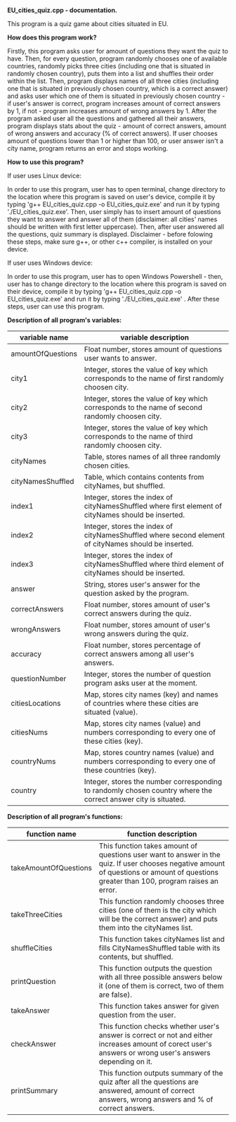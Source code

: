 **EU_cities_quiz.cpp - documentation.**

This program is a quiz game about cities situated in EU.

**How does this program work?**

Firstly, this program asks user for amount of questions they want the quiz to have. Then, for every question, program randomly chooses one of available countries, randomly picks three cities (including one that is situated in randomly chosen country), puts them into a list and shuffles their order within the list. Then, program displays names of all three cities (including one that is situated in previously chosen country, which is a correct answer) and asks user which one of them is situated in previously chosen country - if user's answer is correct, program increases amount of correct answers by 1, if not - program increases amount of wrong answers by 1. After the program asked user all the questions and gathered all their answers, program displays stats about the quiz - amount of correct answers, amount of wrong answers and accuracy (% of correct answers). If user chooses amount of questions lower than 1 or higher than 100, or user answer isn't a city name, program returns an error and stops working.

**How to use this program?**

If user uses Linux device:

In order to use this program, user has to open terminal, change directory to the location where this program is saved on user's device, compile it by typing 'g++ EU_cities_quiz.cpp -o EU_cities_quiz.exe' and run it by typing './EU_cities_quiz.exe'. Then, user simply has to insert amount of questions they want to answer and answer all of them (disclaimer: all cities' names should be written with first letter uppercase). Then, after user answered all the questions, quiz summary is displayed. Disclaimer - before folowing these steps, make sure g++, or other c++ compiler, is installed on your device.

If user uses Windows device:

In order to use this program, user has to open Windows Powershell - then, user has to change directory to the location where this program is saved on their device, compile it by typing 'g++ EU_cities_quiz.cpp -o EU_cities_quiz.exe' and run it by typing './EU_cities_quiz.exe' . After these steps, user can use this program.

**Description of all program's variables:**

| variable name | variable description |
| ------------- | -------------------- |
| amountOfQuestions | Float number, stores amount of questions user wants to answer. |
| city1 | Integer, stores the value of key which corresponds to the name of first randomly choosen city. |
| city2 | Integer, stores the value of key which corresponds to the name of second randomly choosen city. |
| city3 | Integer, stores the value of key which corresponds to the name of third randomly choosen city. |
| cityNames | Table, stores names of all three randomly chosen cities. |
| cityNamesShuffled | Table, which contains contents from cityNames, but shuffled. |
| index1 | Integer, stores the index of cityNamesShuffled where first element of cityNames should be inserted. |
| index2 | Integer, stores the index of cityNamesShuffled where second element of cityNames should be inserted. |
| index3 | Integer, stores the index of cityNamesShuffled where third element of cityNames should be inserted. |
| answer | String, stores user's answer for the question asked by the program. |
| correctAnswers | Float number, stores amount of user's correct answers during the quiz. |
| wrongAnswers | Float number, stores amount of user's wrong answers during the quiz. |
| accuracy | Float number, stores percentage of correct answers among all user's answers. |
| questionNumber | Integer, stores the number of question program asks user at the moment. |
| citiesLocations | Map, stores city names (key) and names of countries where these cities are situated (value). |
| citiesNums | Map, stores city names (value) and numbers corresponding to every one of these cities (key). |
| countryNums | Map, stores country names (value) and numbers corresponding to every one of these countries (key). |
| country | Integer, stores the number corresponding to randomly chosen country where the correct answer city is situated. |

**Description of all program's functions:**

| function name | function description |
| ------------- | -------------------- |
| takeAmountOfQuestions | This function takes amount of questions user want to answer in the quiz. If user chooses negative amount of questions or amount of questions greater than 100, program raises an error. |
| takeThreeCities | This function randomly chooses three cities (one of them is the city which will be the correct answer) and puts them into the cityNames list. |
| shuffleCities | This function takes cityNames list and fills CityNamesShuffled table with its contents, but shuffled. |
| printQuestion | This function outputs the question with all three possible answers below it (one of them is correct, two of them are false). |
| takeAnswer | This function takes answer for given question from the user. |
| checkAnswer | This function checks whether user's answer is correct or not and either increases amount of corect user's answers or wrong user's answers depending on it. |
| printSummary | This function outputs summary of the quiz after all the questions are answered, amount of correct answers, wrong answers and % of correct answers. |